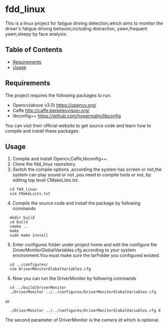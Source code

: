 # fdd_linux
This is a linux project for fatigue driving detection,which aims to monitor the driver's fatigue driving behavior,including distraction,
yawn,frequent yawn,sleepy by face analysis.

## Table of Contents
* [Requirements](#Requirements)
* [Usage](#Usage)

## Requirements
The project requires the following packages to run:
* Opencv(above v3.0) <https://opencv.org/>
* Caffe <http://caffe.berkeleyvision.org/>
* libconfig++ <https://github.com/hyperrealm/libconfig><br>

You can visit their official website to get source code and learn how to compile and install these packages.

## Usage
1. Compile and install Opencv,Caffe,libconfig++.
2. Clone the fdd_linux repository.
3. Switch the compile options ,according the system has screen or not,the system can play sound or not ,you need to
   compile tools or not, by editing top level CMakeLists.txt.
```
  cd fdd_linux
  vim CMakeLists.txt
```
4. Compile the source code and install the package by following commands 
```
  mkdir build
  cd build
  cmake ..
  make
  sudo make install
```
5. Enter configures folder under project home and edit the configure file DriverMonitorGlobalVariables.cfg
according to your system environment.You must make sure the tarFolder you configured existed.
```
  cd ../configures/
  vim DriverMonitorGlobalVariables.cfg
```
6. Now you can run the DriverMonitor by following commands
```
  cd ../build/DriverMonitor
  ./DriverMonitor ../../configures/DriverMonitorGlobalVariables.cfg
```
  or
```
  ./DriverMonitor ../../configures/DriverMonitorGlobalVariables.cfg 0
```
The second parameter of DriverMonitor is the camera id which is optional.
